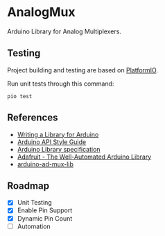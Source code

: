 # AnalogMux
Arduino Library for Analog Multiplexers.

## Testing

Project building and testing are based on [PlatformIO](https://platformio.org/).

Run unit tests through this command:

```
pio test
```
## References
* [Writing a Library for Arduino](https://www.arduino.cc/en/Hacking/LibraryTutorial)
* [Arduino API Style Guide](https://www.arduino.cc/en/Reference/APIStyleGuide)
* [Arduino Library specification](https://arduino.github.io/arduino-cli/latest/library-specification/)
* [Adafruit - The Well-Automated Arduino Library](https://learn.adafruit.com/the-well-automated-arduino-library)
* [arduino-ad-mux-lib](https://github.com/stechio/arduino-ad-mux-lib)

## Roadmap
- [x] Unit Testing
- [x] Enable Pin Support
- [x] Dynamic Pin Count
- [ ] Automation